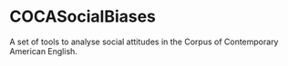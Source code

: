 # COCASocialBiases
A set of tools to analyse social attitudes in the Corpus of Contemporary American English.

